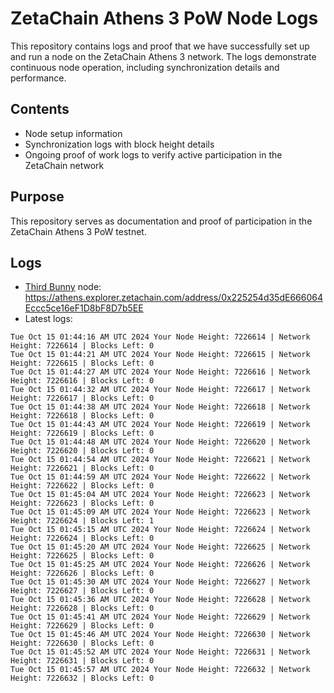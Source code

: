 # ZetaChain Athens 3 PoW Node Logs
This repository contains logs and proof that we have successfully set up and run a node on the ZetaChain Athens 3 network. The logs demonstrate continuous node operation, including synchronization details and performance.

## Contents
- Node setup information
- Synchronization logs with block height details
- Ongoing proof of work logs to verify active participation in the ZetaChain network

## Purpose
This repository serves as documentation and proof of participation in the ZetaChain Athens 3 PoW testnet.

## Logs

- [Third Bunny](https://thirdbunny.xyz/) node: https://athens.explorer.zetachain.com/address/0x225254d35dE666064Eccc5ce16eF1D8bF8D7b5EE
- Latest logs:
```
Tue Oct 15 01:44:16 AM UTC 2024 Your Node Height: 7226614 | Network Height: 7226614 | Blocks Left: 0
Tue Oct 15 01:44:21 AM UTC 2024 Your Node Height: 7226615 | Network Height: 7226615 | Blocks Left: 0
Tue Oct 15 01:44:27 AM UTC 2024 Your Node Height: 7226616 | Network Height: 7226616 | Blocks Left: 0
Tue Oct 15 01:44:32 AM UTC 2024 Your Node Height: 7226617 | Network Height: 7226617 | Blocks Left: 0
Tue Oct 15 01:44:38 AM UTC 2024 Your Node Height: 7226618 | Network Height: 7226618 | Blocks Left: 0
Tue Oct 15 01:44:43 AM UTC 2024 Your Node Height: 7226619 | Network Height: 7226619 | Blocks Left: 0
Tue Oct 15 01:44:48 AM UTC 2024 Your Node Height: 7226620 | Network Height: 7226620 | Blocks Left: 0
Tue Oct 15 01:44:54 AM UTC 2024 Your Node Height: 7226621 | Network Height: 7226621 | Blocks Left: 0
Tue Oct 15 01:44:59 AM UTC 2024 Your Node Height: 7226622 | Network Height: 7226622 | Blocks Left: 0
Tue Oct 15 01:45:04 AM UTC 2024 Your Node Height: 7226623 | Network Height: 7226623 | Blocks Left: 0
Tue Oct 15 01:45:09 AM UTC 2024 Your Node Height: 7226623 | Network Height: 7226624 | Blocks Left: 1
Tue Oct 15 01:45:15 AM UTC 2024 Your Node Height: 7226624 | Network Height: 7226624 | Blocks Left: 0
Tue Oct 15 01:45:20 AM UTC 2024 Your Node Height: 7226625 | Network Height: 7226625 | Blocks Left: 0
Tue Oct 15 01:45:25 AM UTC 2024 Your Node Height: 7226626 | Network Height: 7226626 | Blocks Left: 0
Tue Oct 15 01:45:30 AM UTC 2024 Your Node Height: 7226627 | Network Height: 7226627 | Blocks Left: 0
Tue Oct 15 01:45:36 AM UTC 2024 Your Node Height: 7226628 | Network Height: 7226628 | Blocks Left: 0
Tue Oct 15 01:45:41 AM UTC 2024 Your Node Height: 7226629 | Network Height: 7226629 | Blocks Left: 0
Tue Oct 15 01:45:46 AM UTC 2024 Your Node Height: 7226630 | Network Height: 7226630 | Blocks Left: 0
Tue Oct 15 01:45:52 AM UTC 2024 Your Node Height: 7226631 | Network Height: 7226631 | Blocks Left: 0
Tue Oct 15 01:45:57 AM UTC 2024 Your Node Height: 7226632 | Network Height: 7226632 | Blocks Left: 0
```
